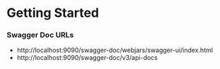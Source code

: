 # Getting Started

### Swagger Doc URLs

* http://localhost:9090/swagger-doc/webjars/swagger-ui/index.html
* http://localhost:9090/swagger-doc/v3/api-docs
